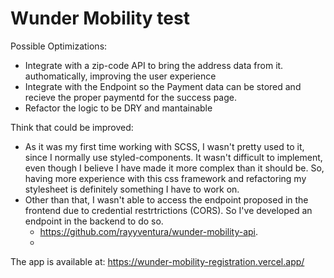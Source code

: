 # Wunder Mobility test

Possible Optimizations:
* Integrate with a zip-code API to bring the address data from it. authomatically, improving the user experience 
* Integrate with the Endpoint so the Payment data can be stored and recieve the proper paymentd for the success page. 
* Refactor the logic to be DRY and mantainable

Think that could be improved:
* As it was my first time working with SCSS, I wasn't pretty used to it, since I normally use styled-components. It wasn't difficult to implement, even though I believe I have made it more complex than it should be. So, having more experience with this css framework and refactoring my stylesheet is definitely something I have to work on. 
* Other than that, I wasn't able to access the endpoint proposed in the frontend due to credential restrtrictions (CORS). So I've developed an endpoint in the backend to do so. 
  - https://github.com/rayyventura/wunder-mobility-api. 
  - </br>
The app is available at: https://wunder-mobility-registration.vercel.app/
